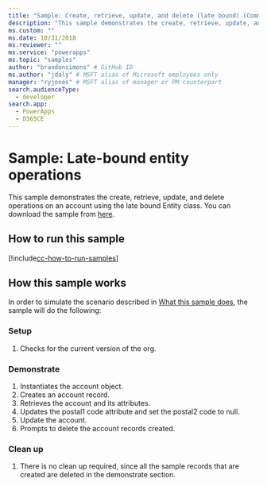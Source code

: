 ```yaml
---
title: "Sample: Create, retrieve, update, and delete (late bound) (Common Data Service for Apps) | Microsoft Docs" # Intent and product brand in a unique string of 43-59 chars including spaces
description: "This sample demonstrates the create, retrieve, update, and delete operations on an account using the late bound Entity class." # 115-145 characters including spaces. This abstract displays in the search result.
ms.custom: ""
ms.date: 10/31/2018
ms.reviewer: ""
ms.service: "powerapps"
ms.topic: "samples"
author: "brandonsimons" # GitHub ID
ms.author: "jdaly" # MSFT alias of Microsoft employees only
manager: "ryjones" # MSFT alias of manager or PM counterpart
search.audienceType: 
  - developer
search.app: 
  - PowerApps
  - D365CE
---
```

# Sample: Late-bound entity operations

<!-- show deep insert equivilent 

sample-initialize-record-existing-record.md
sample-create-retrieve-update-delete-late-bound.md

https://docs.microsoft.com/dynamics365/customer-engagement/developer/org-service/sample-create-retrieve-update-delete-late-bound

-->
This sample demonstrates the create, retrieve, update, and delete operations on an account using the late bound Entity class. You can download the sample from [here](https://github.com/Microsoft/PowerApps-Samples/tree/master/cds/orgsvc/C%23/LateBoundEntityOperations).

## How to run this sample

[!include[cc-how-to-run-samples](../../includes/cc-how-to-run-samples.md)]


## How this sample works

In order to simulate the scenario described in [What this sample does](#what-this-sample-does), the sample will do the following:

### Setup

1. Checks for the current version of the org.


### Demonstrate

1. Instantiates the account object.
1. Creates an account record.
1. Retrieves the account and its attributes.
1. Updates the postal1 code attribute and set the postal2 code to null.
1. Update the account. 
1. Prompts to delete the account records created.


### Clean up

1. There is no clean up required, since all the sample records that are created are deleted in the demonstrate section.
